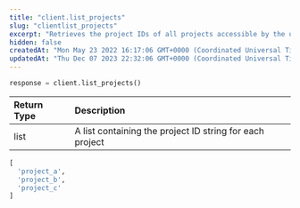 ```yaml
---
title: "client.list_projects"
slug: "clientlist_projects"
excerpt: "Retrieves the project IDs of all projects accessible by the user."
hidden: false
createdAt: "Mon May 23 2022 16:17:06 GMT+0000 (Coordinated Universal Time)"
updatedAt: "Thu Dec 07 2023 22:32:06 GMT+0000 (Coordinated Universal Time)"
---
```

```python Usage
response = client.list_projects()
```

| Return Type | Description                                              |
| :---------- | :------------------------------------------------------- |
| list        | A list containing the project ID string for each project |

```python Response
[
  'project_a',
  'project_b',
  'project_c'
]
```
